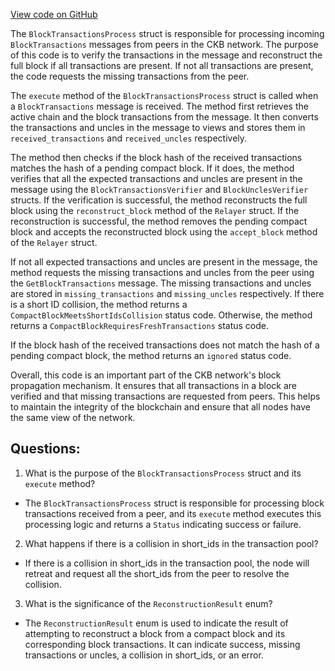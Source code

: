 [View code on GitHub](https://github.com/nervosnetwork/ckb/blob/develop/sync/src/relayer/block_transactions_process.rs)

The `BlockTransactionsProcess` struct is responsible for processing incoming `BlockTransactions` messages from peers in the CKB network. The purpose of this code is to verify the transactions in the message and reconstruct the full block if all transactions are present. If not all transactions are present, the code requests the missing transactions from the peer.

The `execute` method of the `BlockTransactionsProcess` struct is called when a `BlockTransactions` message is received. The method first retrieves the active chain and the block transactions from the message. It then converts the transactions and uncles in the message to views and stores them in `received_transactions` and `received_uncles` respectively.

The method then checks if the block hash of the received transactions matches the hash of a pending compact block. If it does, the method verifies that all the expected transactions and uncles are present in the message using the `BlockTransactionsVerifier` and `BlockUnclesVerifier` structs. If the verification is successful, the method reconstructs the full block using the `reconstruct_block` method of the `Relayer` struct. If the reconstruction is successful, the method removes the pending compact block and accepts the reconstructed block using the `accept_block` method of the `Relayer` struct.

If not all expected transactions and uncles are present in the message, the method requests the missing transactions and uncles from the peer using the `GetBlockTransactions` message. The missing transactions and uncles are stored in `missing_transactions` and `missing_uncles` respectively. If there is a short ID collision, the method returns a `CompactBlockMeetsShortIdsCollision` status code. Otherwise, the method returns a `CompactBlockRequiresFreshTransactions` status code.

If the block hash of the received transactions does not match the hash of a pending compact block, the method returns an `ignored` status code.

Overall, this code is an important part of the CKB network's block propagation mechanism. It ensures that all transactions in a block are verified and that missing transactions are requested from peers. This helps to maintain the integrity of the blockchain and ensure that all nodes have the same view of the network.
## Questions:
 1. What is the purpose of the `BlockTransactionsProcess` struct and its `execute` method?
- The `BlockTransactionsProcess` struct is responsible for processing block transactions received from a peer, and its `execute` method executes this processing logic and returns a `Status` indicating success or failure.

2. What happens if there is a collision in short_ids in the transaction pool?
- If there is a collision in short_ids in the transaction pool, the node will retreat and request all the short_ids from the peer to resolve the collision.

3. What is the significance of the `ReconstructionResult` enum?
- The `ReconstructionResult` enum is used to indicate the result of attempting to reconstruct a block from a compact block and its corresponding block transactions. It can indicate success, missing transactions or uncles, a collision in short_ids, or an error.
